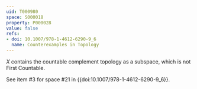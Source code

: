```yaml
---
uid: T000980
space: S000018
property: P000028
value: false
refs:
- doi: 10.1007/978-1-4612-6290-9_6
  name: Counterexamples in Topology
---
```


$X$ contains the countable complement topology as a subspace, which is not First Countable.

See item #3 for space #21 in {{doi:10.1007/978-1-4612-6290-9_6}}.

